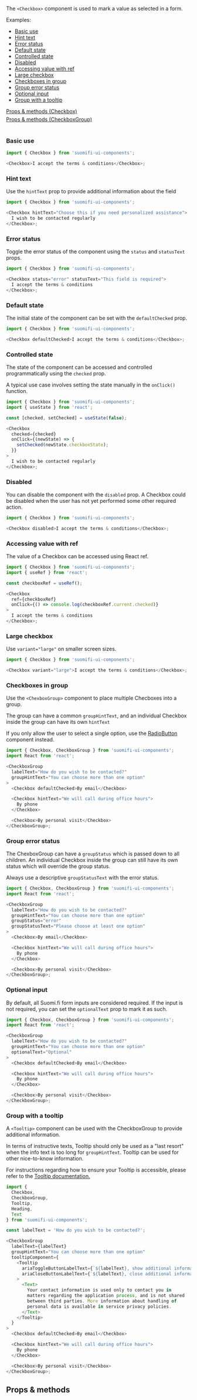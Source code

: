 The `<Checkbox>` component is used to mark a value as selected in a form.

Examples:

<ul>
  <li><a href="/#/Components/Checkbox?id=basic-use">Basic use</a></li>
  <li><a href="/#/Components/Checkbox?id=hint-text">Hint text</a></li>
  <li><a href="/#/Components/Checkbox?id=error-status">Error status</a></li>
  <li><a href="/#/Components/Checkbox?id=default-state">Default state</a></li>
  <li><a href="/#/Components/Checkbox?id=controlled-state">Controlled state</a></li>
  <li><a href="/#/Components/Checkbox?id=disabled">Disabled</a></li>
  <li><a href="/#/Components/Checkbox?id=accessing-value-with-ref">Accessing value with ref</a></li>
  <li><a href="/#/Components/Checkbox?id=large-checkbox">Large checkbox</a></li>
  <li><a href="/#/Components/Checkbox?id=checkboxes-in-group">Checkboxes in group</a></li>
  <li><a href="/#/Components/Checkbox?id=group-error-status">Group error status</a></li>
  <li><a href="/#/Components/Checkbox?id=optional-input">Optional input</a></li>
  <li><a href="/#/Components/Checkbox?id=group-with-a-tooltip">Group with a tooltip</a></li>
</ul>

<div style="margin-bottom: 5px">
  <a href="/#/Components/Checkbox?id=props--methods">Props & methods (Checkbox)</a>
</div>
<div style="margin-bottom: 40px">
  <a href="/#/Components/Checkbox?id=checkboxgroup">Props & methods (CheckboxGroup)</a>
</div>

### Basic use

```js
import { Checkbox } from 'suomifi-ui-components';

<Checkbox>I accept the terms & conditions</Checkbox>;
```

### Hint text

Use the `hintText` prop to provide additional information about the field

```js
import { Checkbox } from 'suomifi-ui-components';

<Checkbox hintText="Choose this if you need personalized assistance">
  I wish to be contacted regularly
</Checkbox>;
```

### Error status

Toggle the error status of the component using the `status` and `statusText` props.

```js
import { Checkbox } from 'suomifi-ui-components';

<Checkbox status="error" statusText="This field is required">
  I accept the terms & conditions
</Checkbox>;
```

### Default state

The initial state of the component can be set with the `defaultChecked` prop.

```js
import { Checkbox } from 'suomifi-ui-components';

<Checkbox defaultChecked>I accept the terms & conditions</Checkbox>;
```

### Controlled state

The state of the component can be accessed and controlled programmatically using the `checked` prop.

A typical use case involves setting the state manually in the `onClick()` function.

```js
import { Checkbox } from 'suomifi-ui-components';
import { useState } from 'react';

const [checked, setChecked] = useState(false);

<Checkbox
  checked={checked}
  onClick={(newState) => {
    setChecked(newState.checkboxState);
  }}
>
  I wish to be contacted regularly
</Checkbox>;
```

### Disabled

You can disable the component with the `disabled` prop. A Checkbox could be disabled when the user has not yet performed some other required action.

```js
import { Checkbox } from 'suomifi-ui-components';

<Checkbox disabled>I accept the terms & conditions</Checkbox>;
```

### Accessing value with ref

The value of a Checkbox can be accessed using React ref.

```js
import { Checkbox } from 'suomifi-ui-components';
import { useRef } from 'react';

const checkboxRef = useRef();

<Checkbox
  ref={checkboxRef}
  onClick={() => console.log(checkboxRef.current.checked)}
>
  I accept the terms & conditions
</Checkbox>;
```

### Large checkbox

Use `variant="large"` on smaller screen sizes.

```js
import { Checkbox } from 'suomifi-ui-components';

<Checkbox variant="large">I accept the terms & conditions</Checkbox>;
```

### Checkboxes in group

Use the `<ChexboxGroup>` component to place multiple Checboxes into a group.

The group can have a common `groupHintText`, and an individual Checkbox inside the group can have its own `hintText`

If you only allow the user to select a single option, use the <a href="#/Components/RadioButton">RadioButton</a> component instead.

```js
import { Checkbox, CheckboxGroup } from 'suomifi-ui-components';
import React from 'react';

<CheckboxGroup
  labelText="How do you wish to be contacted?"
  groupHintText="You can choose more than one option"
>
  <Checkbox defaultChecked>By email</Checkbox>

  <Checkbox hintText="We will call during office hours">
    By phone
  </Checkbox>

  <Checkbox>By personal visit</Checkbox>
</CheckboxGroup>;
```

### Group error status

The ChexboxGroup can have a `groupStatus` which is passed down to all children. An individual Checkbox inside the group can still have its own status which will override the group status.

Always use a descriptive `groupStatusText` with the error status.

```js
import { Checkbox, CheckboxGroup } from 'suomifi-ui-components';
import React from 'react';

<CheckboxGroup
  labelText="How do you wish to be contacted?"
  groupHintText="You can choose more than one option"
  groupStatus="error"
  groupStatusText="Please choose at least one option"
>
  <Checkbox>By email</Checkbox>

  <Checkbox hintText="We will call during office hours">
    By phone
  </Checkbox>

  <Checkbox>By personal visit</Checkbox>
</CheckboxGroup>;
```

### Optional input

By default, all Suomi.fi form inputs are considered required. If the input is not required, you can set the `optionalText` prop to mark it as such.

```js
import { Checkbox, CheckboxGroup } from 'suomifi-ui-components';
import React from 'react';

<CheckboxGroup
  labelText="How do you wish to be contacted?"
  groupHintText="You can choose more than one option"
  optionalText="Optional"
>
  <Checkbox defaultChecked>By email</Checkbox>

  <Checkbox hintText="We will call during office hours">
    By phone
  </Checkbox>

  <Checkbox>By personal visit</Checkbox>
</CheckboxGroup>;
```

### Group with a tooltip

A `<Tooltip>` component can be used with the CheckboxGroup to provide additional information.

In terms of instructive texts, Tooltip should only be used as a "last resort" when the info text is too long for `groupHintText`. Tooltip can be used for other nice-to-know information.

For instructions regarding how to ensure your Tooltip is accessible, please refer to the <a href="/#/Components/Tooltip">Tooltip documentation.</a>

```js
import {
  Checkbox,
  CheckboxGroup,
  Tooltip,
  Heading,
  Text
} from 'suomifi-ui-components';

const labelText = 'How do you wish to be contacted?';

<CheckboxGroup
  labelText={labelText}
  groupHintText="You can choose more than one option"
  tooltipComponent={
    <Tooltip
      ariaToggleButtonLabelText={`${labelText}, show additional information`}
      ariaCloseButtonLabelText={`${labelText}, close additional information`}
    >
      <Text>
        Your contact information is used only to contact you in
        matters regarding the application process, and is not shared
        between third parties. More information about handling of
        personal data is available in service privacy policies.
      </Text>
    </Tooltip>
  }
>
  <Checkbox defaultChecked>By email</Checkbox>

  <Checkbox hintText="We will call during office hours">
    By phone
  </Checkbox>

  <Checkbox>By personal visit</Checkbox>
</CheckboxGroup>;
```

## Props & methods
